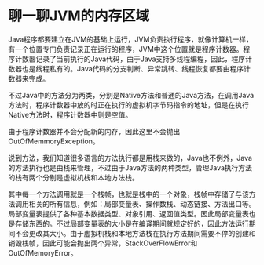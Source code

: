 # 聊一聊JVM的内存区域

Java程序都要建立在JVM的基础上运行，JVM负责执行程序，就像计算机一样，有一个位置专门负责记录正在运行的程序，JVM中这个位置就是程序计数器。程序计数器记录了当前执行的Java代码，由于Java支持多线程编程，因此，程序计数器也是线程私有的。Java代码的分支判断、异常跳转、线程恢复都要由程序计数器来完成。

不过Java中的方法分为两类，分别是Native方法和普通的Java方法，在调用Java方法时，程序计数器中放的时正在执行的虚拟机字节码指令的地址，但是在执行Native方法时，程序计数器中则是空值。

由于程序计数器并不会分配新的内存，因此这里不会抛出OutOfMemmoryException。

说到方法，我们知道很多语言的方法执行都是用栈来做的，Java也不例外，Java的方法执行也是由栈来管理，不过由于Java方法的两种类型，管理Java执行方法的栈有两个分别是虚拟机栈和本地方法栈。

其中每一个方法调用就是一个栈帧，也就是栈中的一个对象，栈帧中存储了与该方法调用相关的所有信息，例如：局部变量表、操作数栈、动态链接、方法出口等。局部变量表提供了各种基本数据类型、对象引用、返回值类型。因此局部变量表也是存储东西的。不过局部变量表的大小是在编译期间就规定好的，因此方法运行期间不会更改其大小。由于虚拟机栈和本地方法栈在执行方法期间需要不停的创建和销毁栈帧，因此可能会抛出两个异常，StackOverFlowError和OutOfMemoryError。

